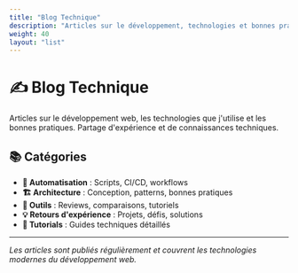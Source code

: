 ```yaml
---
title: "Blog Technique"
description: "Articles sur le développement, technologies et bonnes pratiques"
weight: 40
layout: "list"
---
```


# ✍️ Blog Technique

Articles sur le développement web, les technologies que j'utilise et les bonnes pratiques. Partage d'expérience et de connaissances techniques.

## 📚 Catégories

- **🚀 Automatisation** : Scripts, CI/CD, workflows
- **🏗️ Architecture** : Conception, patterns, bonnes pratiques  
- **🔧 Outils** : Reviews, comparaisons, tutoriels
- **💡 Retours d'expérience** : Projets, défis, solutions
- **📖 Tutorials** : Guides techniques détaillés

---

*Les articles sont publiés régulièrement et couvrent les technologies modernes du développement web.*